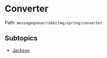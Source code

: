 # Converter

Path: `messagequeue/rabbitmq/spring/converter`

## Subtopics
- [Jackson](./jackson/README.md)
